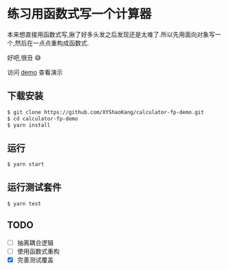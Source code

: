 # 练习用函数式写一个计算器

本来想直接用函数式写,揪了好多头发之后发现还是太难了.所以先用面向对象写一个,然后在一点点重构成函数式.

好吧,很丑 :sweat_smile:

访问 [demo](https://xyshaokang.github.io/calculator-fp-demo/dist/) 查看演示

## 下载安装

```bash
$ git clone https://github.com/XYShaoKang/calculator-fp-demo.git
$ cd calculator-fp-demo
$ yarn install
```

## 运行

```bash
$ yarn start
```

## 运行测试套件

```bash
$ yarn test
```

## TODO

- [ ] 抽离耦合逻辑
- [ ] 使用函数式重构
- [X] 完善测试覆盖
